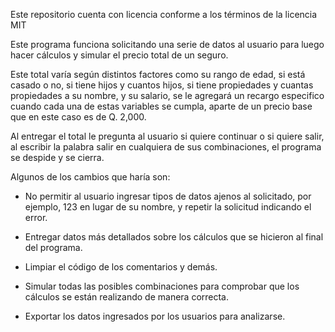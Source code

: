 Este repositorio cuenta con licencia conforme a los términos de la licencia MIT

Este programa funciona solicitando una serie de datos al usuario para luego hacer cálculos y simular el precio total de un seguro.

Este total varía según distintos factores como su rango de edad, si está casado o no, si tiene hijos y cuantos hijos, si tiene propiedades y cuantas propiedades a su nombre, y su salario, 
se le agregará un recargo especifico cuando cada una de estas variables se cumpla, aparte de un precio base que en este caso es de Q. 2,000.

Al entregar el total le pregunta al usuario si quiere continuar o si quiere salir, al escribir la palabra salir en cualquiera de sus combinaciones, el programa se despide y se cierra.

Algunos de los cambios que haría son:

- No permitir al usuario ingresar tipos de datos ajenos al solicitado, por ejemplo, 123 en lugar de su nombre, y repetir la solicitud indicando el error.

- Entregar datos más detallados sobre los cálculos que se hicieron al final del programa.

- Limpiar el código de los comentarios y demás.

- Simular todas las posibles combinaciones para comprobar que los cálculos se están realizando de manera correcta.

- Exportar los datos ingresados por los usuarios para analizarse.
